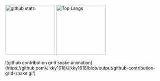 <p align="left">
  <img alt="github stats" height="160px" src="https://github-readme-stats.vercel.app/api?username=Jikky1618&count_private=true&show_icons=true&show_icons=true&theme=github_dark" />
  <img alt="Top Langs" height="160px" src="https://github-readme-stats.vercel.app/api/top-langs/?username=Jikky1618&layout=compact&count_private=true&show_icons=true&show_icons=true&theme=github_dark" />
</p>
![github contribution grid snake animation](https://github.com/Jikky1618/Jikky1618/blob/output/github-contribution-grid-snake.gif)
